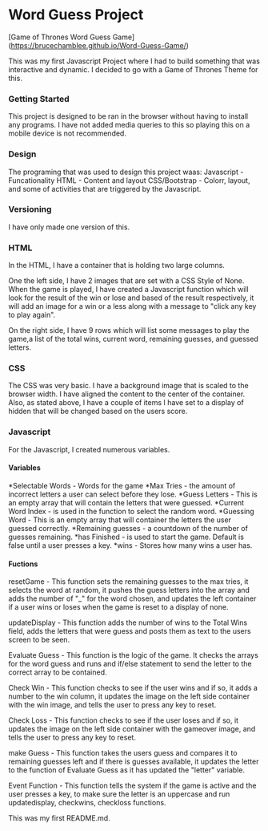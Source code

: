 # Word Guess Project

[Game of Thrones Word Guess Game] (https://brucechamblee.github.io/Word-Guess-Game/)

This was my first Javascript Project where I had to build something that was interactive and dynamic. I decided to go with a Game of Thrones Theme for this.

### Getting Started
This project is designed to be ran in the browser without having to install any programs. I have not added media queries to this so playing this on a mobile device is not recommended. 

### Design
The programing that was used to design this project waas:
Javascript - Funcationality
HTML - Content and layout
CSS/Bootstrap - Colorr, layout, and some of activities that are triggered by the Javascript.

### Versioning
I have only made one version of this. 

### HTML

In the HTML, I have a container that is holding two large columns. 

One the left side, I have 2 images that are set with a CSS Style of None. When the game is played, I have created a Javascript function which will look for the result of the win or lose and based of the result respectively, it will add an image for a win or a less along with a message to "click any key to play again".

On the right side, I have 9 rows which will list some messages to play the game,a list of the total wins, current word, remaining guesses, and guessed letters. 

### CSS
The CSS was very basic. I have a background image that is scaled to the browser width. I have aligned the content to the center of the container. Also, as stated above, I have a couple of items I have set to a display of hidden that will be changed based on the users score. 

### Javascript
For the Javascript, I created numerous variables. 

#### Variables
*Selectable Words - Words for the game
*Max Tries - the amount of incorrect letters a user can select before they lose.
*Guess Letters - This is an empty array that will contain the letters that were guessed.
*Current Word Index - is used in the function to select the random word. 
*Guessing Word - This is an empty array that will container the letters the user guessed correctly.
*Remaining guesses - a countdown of the number of guesses remaining.
*has Finished - is used to start the game. Default is false until a user presses a key.
*wins - Stores how many wins a user has. 

#### Fuctions
resetGame - This function sets the remaining guesses to the max tries, it selects the word at random, it pushes the guess letters into the array and adds the number of "_" for the word chosen, and updates the left container if a user wins or loses when the game is reset to a display of none. 

updateDisplay - This function adds the number of wins to the Total Wins field, adds the letters that were guess and posts them as text to the users screen to be seen. 

Evaluate Guess - This function is the logic of the game. It checks the arrays for the word guess and runs and if/else statement to send the letter to the correct array to be contained. 

Check Win - This function checks to see if the user wins and if so, it adds a number to the win column, it updates the image on the left side container with the win image, and tells the user to press any key to reset.

Check Loss - This function checks to see if the user loses and if so, it updates the image on the left side container with the gameover image, and tells the user to press any key to reset.

make Guess - This function takes the users guess and compares it to remaining guesses left and if there is guesses available, it updates the letter to the function of Evaluate Guess as it has updated the "letter" variable. 

Event Function - This function tells the system if the game is active and the user presses a key, to make sure the letter is an uppercase and run updatedisplay, checkwins, checkloss functions.

This was my first README.md. 